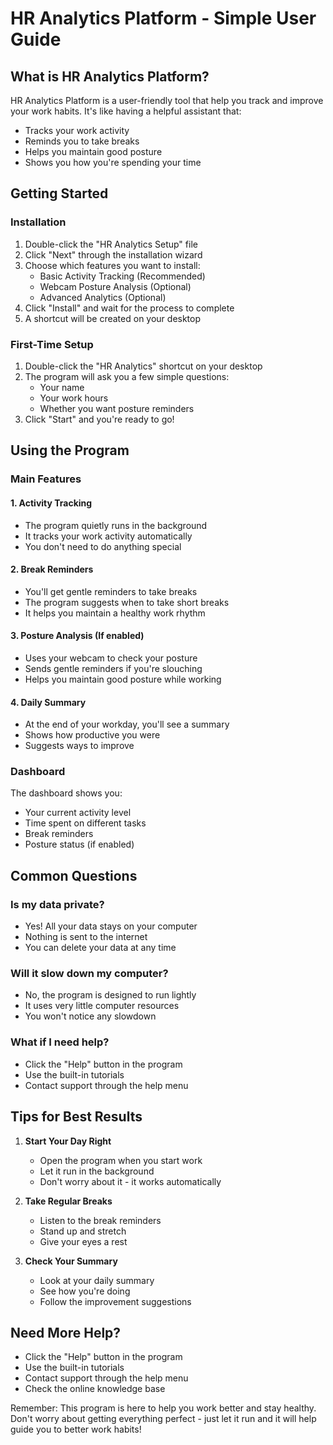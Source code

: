 # HR Analytics Platform - Simple User Guide

## What is HR Analytics Platform?

HR Analytics Platform is a user-friendly tool that help you track and improve your work habits. It's like having a helpful assistant that:
- Tracks your work activity
- Reminds you to take breaks
- Helps you maintain good posture
- Shows you how you're spending your time

## Getting Started

### Installation
1. Double-click the "HR Analytics Setup" file
2. Click "Next" through the installation wizard
3. Choose which features you want to install:
   - Basic Activity Tracking (Recommended)
   - Webcam Posture Analysis (Optional)
   - Advanced Analytics (Optional)
4. Click "Install" and wait for the process to complete
5. A shortcut will be created on your desktop

### First-Time Setup
1. Double-click the "HR Analytics" shortcut on your desktop
2. The program will ask you a few simple questions:
   - Your name
   - Your work hours
   - Whether you want posture reminders
3. Click "Start" and you're ready to go!

## Using the Program

### Main Features

#### 1. Activity Tracking
- The program quietly runs in the background
- It tracks your work activity automatically
- You don't need to do anything special

#### 2. Break Reminders
- You'll get gentle reminders to take breaks
- The program suggests when to take short breaks
- It helps you maintain a healthy work rhythm

#### 3. Posture Analysis (If enabled)
- Uses your webcam to check your posture
- Sends gentle reminders if you're slouching
- Helps you maintain good posture while working

#### 4. Daily Summary
- At the end of your workday, you'll see a summary
- Shows how productive you were
- Suggests ways to improve

### Dashboard

The dashboard shows you:
- Your current activity level
- Time spent on different tasks
- Break reminders
- Posture status (if enabled)

## Common Questions

### Is my data private?
- Yes! All your data stays on your computer
- Nothing is sent to the internet
- You can delete your data at any time

### Will it slow down my computer?
- No, the program is designed to run lightly
- It uses very little computer resources
- You won't notice any slowdown

### What if I need help?
- Click the "Help" button in the program
- Use the built-in tutorials
- Contact support through the help menu

## Tips for Best Results

1. **Start Your Day Right**
   - Open the program when you start work
   - Let it run in the background
   - Don't worry about it - it works automatically

2. **Take Regular Breaks**
   - Listen to the break reminders
   - Stand up and stretch
   - Give your eyes a rest

3. **Check Your Summary**
   - Look at your daily summary
   - See how you're doing
   - Follow the improvement suggestions

## Need More Help?

- Click the "Help" button in the program
- Use the built-in tutorials
- Contact support through the help menu
- Check the online knowledge base

Remember: This program is here to help you work better and stay healthy. Don't worry about getting everything perfect - just let it run and it will help guide you to better work habits! 